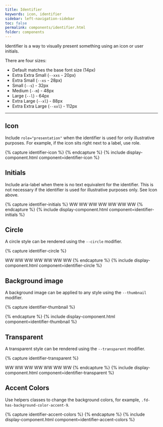 ```yaml
---
title: Identifier
keywords: icon, identifier
sidebar: left-navigation-sidebar
toc: false
permalink: components/identifier.html
folder: components
---
```


Identifier is a way to visually present something using an icon or user initials.

There are four sizes:
- Default matches the base font size (14px)
- Extra Extra Small (`--xxs` - 20px)
- Extra Small (`--xs` - 28px)
- Small (`--s`) - 32px
- Medium (`--m`) - 48px
- Large (`--l`) - 64px
- Extra Large (`--xl`) - 88px
- Extra Extra Large (`--xxl`) - 112px

<hr>

## Icon
Include `role="presentation"` when the identifier is used for only illustrative purposes. For example, if the icon sits right next to a label, use role.

{% capture identifier-icon %}
<span class=" fd-identifier--xxs sap-icon--washing-machine" role="presentation"></span>
<span class=" fd-identifier--xs sap-icon--washing-machine" role="presentation"></span>
<span class=" fd-identifier--s sap-icon--washing-machine" role="presentation"></span>
<span class=" fd-identifier--m sap-icon--washing-machine" role="presentation"></span>
<span class=" fd-identifier--l sap-icon--washing-machine" role="presentation"></span>
<span class=" fd-identifier--xl sap-icon--washing-machine" role="presentation"></span>
<span class=" fd-identifier--xxl sap-icon--washing-machine" role="presentation"></span>
{% endcapture %}
{% include display-component.html component=identifier-icon %}
<br>

## Initials
Include aria-label when there is no text equivalent for the identifier. This is not necessary if the identifier is used for illustrative purposes only. See Icon above.

{% capture identifier-initials %}
<span class=" fd-identifier--xxs" aria-label="Wendy Wallace">WW</span>
<span class=" fd-identifier--xs" aria-label="Wendy Wallace">WW</span>
<span class=" fd-identifier--s" aria-label="Wendy Wallace">WW</span>
<span class=" fd-identifier--m" aria-label="Wendy Wallace">WW</span>
<span class=" fd-identifier--l" aria-label="Wendy Wallace">WW</span>
<span class=" fd-identifier--xl" aria-label="Wendy Wallace">WW</span>
<span class=" fd-identifier--xxl" aria-label="Wendy Wallace">WW</span>
{% endcapture %}
{% include display-component.html component=identifier-initials %}
<br>

## Circle
A circle style can be rendered using the `--circle` modifier.

{% capture identifier-circle %}
<span class=" fd-identifier--xxs fd-identifier--circle sap-icon--money-bills" role="presentation"></span>
<span class=" fd-identifier--xs fd-identifier--circle sap-icon--money-bills" role="presentation"></span>
<span class=" fd-identifier--s fd-identifier--circle sap-icon--money-bills" role="presentation"></span>
<span class=" fd-identifier--m fd-identifier--circle sap-icon--money-bills" role="presentation"></span>
<span class=" fd-identifier--l fd-identifier--circle sap-icon--money-bills" role="presentation"></span>
<span class=" fd-identifier--l fd-identifier--circle sap-icon--money-bills" role="presentation"></span>
<span class=" fd-identifier--l fd-identifier--circle sap-icon--money-bills" role="presentation"></span>

<span class=" fd-identifier--xxs fd-identifier--circle" aria-label="Wendy Wallace">WW</span>
<span class=" fd-identifier--xs fd-identifier--circle" aria-label="Wendy Wallace">WW</span>
<span class=" fd-identifier--s fd-identifier--circle" aria-label="Wendy Wallace">WW</span>
<span class=" fd-identifier--m fd-identifier--circle" aria-label="Wendy Wallace">WW</span>
<span class=" fd-identifier--l fd-identifier--circle" aria-label="Wendy Wallace">WW</span>
<span class=" fd-identifier--xl fd-identifier--circle" aria-label="Wendy Wallace">WW</span>
<span class=" fd-identifier--xxl fd-identifier--circle" aria-label="Wendy Wallace">WW</span>
{% endcapture %}
{% include display-component.html component=identifier-circle %}
<br>


## Background image

A background image can be applied to any style using the `--thumbnail` modifier.

{% capture identifier-thumbnail %}
<span class=" fd-identifier--xxs fd-identifier--circle fd-identifier--thumbnail" style="background-image: url('{{site.baseurl}}/images/thumbs/headshot-male.jpg')" role="presentation" aria-label="John Doe"></span>
<span class=" fd-identifier--xs fd-identifier--circle fd-identifier--thumbnail" style="background-image: url('{{site.baseurl}}/images/thumbs/headshot-male.jpg')" role="presentation" aria-label="John Doe"></span>
<span class=" fd-identifier--s fd-identifier--circle fd-identifier--thumbnail" style="background-image: url('{{site.baseurl}}/images/thumbs/headshot-male.jpg')" role="presentation" aria-label="John Doe"></span>
<span class=" fd-identifier--m fd-identifier--circle fd-identifier--thumbnail" style="background-image: url('{{site.baseurl}}/images/thumbs/headshot-male.jpg')" role="presentation" aria-label="John Doe"></span>
<span class=" fd-identifier--l fd-identifier--circle fd-identifier--thumbnail" style="background-image: url('{{site.baseurl}}/images/thumbs/headshot-male.jpg')" role="presentation" aria-label="John Doe"></span>
<span class=" fd-identifier--xl fd-identifier--circle fd-identifier--thumbnail" style="background-image: url('{{site.baseurl}}/images/thumbs/headshot-male.jpg')" role="presentation" aria-label="John Doe"></span>
<span class=" fd-identifier--xxl fd-identifier--circle fd-identifier--thumbnail" style="background-image: url('{{site.baseurl}}/images/thumbs/headshot-male.jpg')" role="presentation" aria-label="John Doe"></span>


{% endcapture %}
{% include display-component.html component=identifier-thumbnail %}
<br>



## Transparent

A transparent style can be rendered using the `--transparent` modifier.

{% capture identifier-transparent %}
<span class=" fd-identifier--xxs fd-identifier--circle fd-identifier--transparent sap-icon--money-bills" role="presentation"></span>
<span class=" fd-identifier--xs fd-identifier--circle fd-identifier--transparent sap-icon--money-bills" role="presentation"></span>
<span class=" fd-identifier--s fd-identifier--circle fd-identifier--transparent sap-icon--money-bills" role="presentation"></span>
<span class=" fd-identifier--m fd-identifier--circle fd-identifier--transparent sap-icon--money-bills" role="presentation"></span>
<span class=" fd-identifier--l fd-identifier--circle fd-identifier--transparent sap-icon--money-bills" role="presentation"></span>
<span class=" fd-identifier--xl fd-identifier--circle fd-identifier--transparent sap-icon--money-bills" role="presentation"></span>
<span class=" fd-identifier--xxl fd-identifier--circle fd-identifier--transparent sap-icon--money-bills" role="presentation"></span>

<span class=" fd-identifier--xxs fd-identifier--circle fd-identifier--transparent" aria-label="Wendy Wallace">WW</span>
<span class=" fd-identifier--xs fd-identifier--circle fd-identifier--transparent" aria-label="Wendy Wallace">WW</span>
<span class=" fd-identifier--s fd-identifier--circle fd-identifier--transparent" aria-label="Wendy Wallace">WW</span>
<span class=" fd-identifier--m fd-identifier--circle fd-identifier--transparent" aria-label="Wendy Wallace">WW</span>
<span class=" fd-identifier--l fd-identifier--circle fd-identifier--transparent" aria-label="Wendy Wallace">WW</span>
<span class=" fd-identifier--xl fd-identifier--circle fd-identifier--transparent" aria-label="Wendy Wallace">WW</span>
<span class=" fd-identifier--xxl fd-identifier--circle fd-identifier--transparent" aria-label="Wendy Wallace">WW</span>
{% endcapture %}
{% include display-component.html component=identifier-transparent %}
<br>

## Accent Colors
Use helpers classes to change the background colors, for example, `.fd-has-background-color-accent-9`.

{% capture identifier-accent-colors %}
<span class=" fd-identifier--m sap-icon--money-bills fd-has-background-color-accent-1" role="presentation"></span>
<span class=" fd-identifier--m sap-icon--money-bills fd-has-background-color-accent-2" role="presentation"></span>
<span class=" fd-identifier--m sap-icon--money-bills fd-has-background-color-accent-3" role="presentation"></span>
<span class=" fd-identifier--m sap-icon--money-bills fd-has-background-color-accent-4" role="presentation"></span>
<span class=" fd-identifier--m sap-icon--money-bills fd-has-background-color-accent-5" role="presentation"></span>
<span class=" fd-identifier--m sap-icon--money-bills fd-has-background-color-accent-6" role="presentation"></span>
<span class=" fd-identifier--m sap-icon--money-bills fd-has-background-color-accent-7" role="presentation"></span>
<span class=" fd-identifier--m sap-icon--money-bills fd-has-background-color-accent-8" role="presentation"></span>
<span class=" fd-identifier--m sap-icon--money-bills fd-has-background-color-accent-9" role="presentation"></span>
{% endcapture %}
{% include display-component.html component=identifier-accent-colors %}
